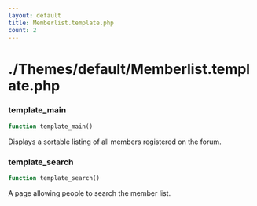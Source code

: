 ```yaml
---
layout: default
title: Memberlist.template.php
count: 2
---
```


# ./Themes/default/Memberlist.template.php

### template_main

```php
function template_main()
```
Displays a sortable listing of all members registered on the forum.



### template_search

```php
function template_search()
```
A page allowing people to search the member list.



